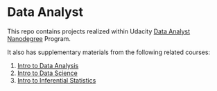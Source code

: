 # Data Analyst

This repo contains projects realized within Udacity [Data Analyst Nanodegree](https://confirm.udacity.com/GJGRTYSY) Program.

It also has supplementary materials from the following related courses:

1. [Intro to Data Analysis](https://www.udacity.com/course/intro-to-data-analysis--ud170)
2. [Intro to Data Science](https://www.udacity.com/course/intro-to-data-science--ud359)
3. [Intro to Inferential Statistics](https://www.udacity.com/course/intro-to-inferential-statistics--ud201)